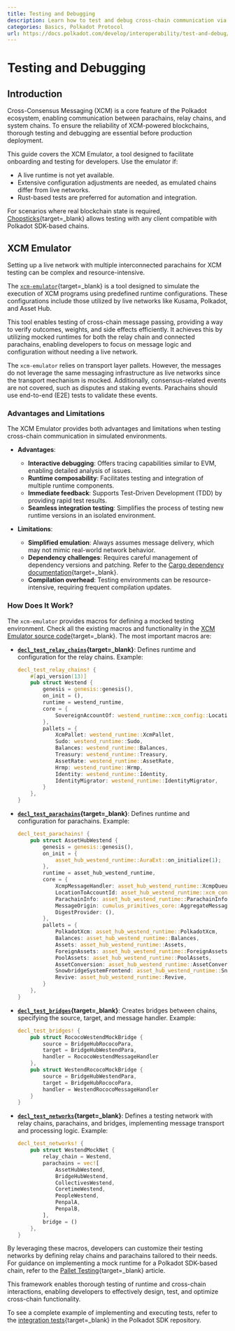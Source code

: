 ```yaml
---
title: Testing and Debugging
description: Learn how to test and debug cross-chain communication via the XCM Emulator to ensure interoperability and reliable execution.
categories: Basics, Polkadot Protocol
url: https://docs.polkadot.com/develop/interoperability/test-and-debug/
---
```


# Testing and Debugging

## Introduction

Cross-Consensus Messaging (XCM) is a core feature of the Polkadot ecosystem, enabling communication between parachains, relay chains, and system chains. To ensure the reliability of XCM-powered blockchains, thorough testing and debugging are essential before production deployment.

This guide covers the XCM Emulator, a tool designed to facilitate onboarding and testing for developers. Use the emulator if:

- A live runtime is not yet available.
- Extensive configuration adjustments are needed, as emulated chains differ from live networks.
- Rust-based tests are preferred for automation and integration.

For scenarios where real blockchain state is required, [Chopsticks](/tutorials/polkadot-sdk/testing/fork-live-chains/#xcm-testing){target=\_blank} allows testing with any client compatible with Polkadot SDK-based chains.

## XCM Emulator

Setting up a live network with multiple interconnected parachains for XCM testing can be complex and resource-intensive. 

The [`xcm-emulator`](https://github.com/paritytech/polkadot-sdk/tree/polkadot-stable2506-2/cumulus/xcm/xcm-emulator){target=\_blank} is a tool designed to simulate the execution of XCM programs using predefined runtime configurations. These configurations include those utilized by live networks like Kusama, Polkadot, and Asset Hub.

This tool enables testing of cross-chain message passing, providing a way to verify outcomes, weights, and side effects efficiently. It achieves this by utilizing mocked runtimes for both the relay chain and connected parachains, enabling developers to focus on message logic and configuration without needing a live network.

The `xcm-emulator` relies on transport layer pallets. However, the messages do not leverage the same messaging infrastructure as live networks since the transport mechanism is mocked. Additionally, consensus-related events are not covered, such as disputes and staking events. Parachains should use end-to-end (E2E) tests to validate these events.

### Advantages and Limitations

The XCM Emulator provides both advantages and limitations when testing cross-chain communication in simulated environments.

- **Advantages**:
    - **Interactive debugging**: Offers tracing capabilities similar to EVM, enabling detailed analysis of issues.
    - **Runtime composability**: Facilitates testing and integration of multiple runtime components.
    - **Immediate feedback**: Supports Test-Driven Development (TDD) by providing rapid test results.
    - **Seamless integration testing**: Simplifies the process of testing new runtime versions in an isolated environment.

- **Limitations**:
    - **Simplified emulation**: Always assumes message delivery, which may not mimic real-world network behavior.
    - **Dependency challenges**: Requires careful management of dependency versions and patching. Refer to the [Cargo dependency documentation](https://doc.rust-lang.org/cargo/reference/overriding-dependencies.html){target=\_blank}.
    - **Compilation overhead**: Testing environments can be resource-intensive, requiring frequent compilation updates.

### How Does It Work?

The `xcm-emulator` provides macros for defining a mocked testing environment. Check all the existing macros and functionality in the [XCM Emulator source code](https://github.com/paritytech/polkadot-sdk/blob/polkadot-stable2506-2/cumulus/xcm/xcm-emulator/src/lib.rs){target=\_blank}. The most important macros are:

- **[`decl_test_relay_chains`](https://github.com/paritytech/polkadot-sdk/blob/polkadot-stable2506-2/cumulus/xcm/xcm-emulator/src/lib.rs#L361){target=\_blank}**: Defines runtime and configuration for the relay chains. Example:

    ```rust
    decl_test_relay_chains! {
    	#[api_version(13)]
    	pub struct Westend {
    		genesis = genesis::genesis(),
    		on_init = (),
    		runtime = westend_runtime,
    		core = {
    			SovereignAccountOf: westend_runtime::xcm_config::LocationConverter,
    		},
    		pallets = {
    			XcmPallet: westend_runtime::XcmPallet,
    			Sudo: westend_runtime::Sudo,
    			Balances: westend_runtime::Balances,
    			Treasury: westend_runtime::Treasury,
    			AssetRate: westend_runtime::AssetRate,
    			Hrmp: westend_runtime::Hrmp,
    			Identity: westend_runtime::Identity,
    			IdentityMigrator: westend_runtime::IdentityMigrator,
    		}
    	},
    }
    ```

- **[`decl_test_parachains`](https://github.com/paritytech/polkadot-sdk/blob/polkadot-stable2506-2/cumulus/xcm/xcm-emulator/src/lib.rs#L596){target=\_blank}**: Defines runtime and configuration for parachains. Example:

    ```rust
    decl_test_parachains! {
    	pub struct AssetHubWestend {
    		genesis = genesis::genesis(),
    		on_init = {
    			asset_hub_westend_runtime::AuraExt::on_initialize(1);
    		},
    		runtime = asset_hub_westend_runtime,
    		core = {
    			XcmpMessageHandler: asset_hub_westend_runtime::XcmpQueue,
    			LocationToAccountId: asset_hub_westend_runtime::xcm_config::LocationToAccountId,
    			ParachainInfo: asset_hub_westend_runtime::ParachainInfo,
    			MessageOrigin: cumulus_primitives_core::AggregateMessageOrigin,
    			DigestProvider: (),
    		},
    		pallets = {
    			PolkadotXcm: asset_hub_westend_runtime::PolkadotXcm,
    			Balances: asset_hub_westend_runtime::Balances,
    			Assets: asset_hub_westend_runtime::Assets,
    			ForeignAssets: asset_hub_westend_runtime::ForeignAssets,
    			PoolAssets: asset_hub_westend_runtime::PoolAssets,
    			AssetConversion: asset_hub_westend_runtime::AssetConversion,
    			SnowbridgeSystemFrontend: asset_hub_westend_runtime::SnowbridgeSystemFrontend,
    			Revive: asset_hub_westend_runtime::Revive,
    		}
    	},
    }
    ```

- **[`decl_test_bridges`](https://github.com/paritytech/polkadot-sdk/blob/polkadot-stable2506-2/cumulus/xcm/xcm-emulator/src/lib.rs#L1221){target=\_blank}**: Creates bridges between chains, specifying the source, target, and message handler. Example:

    ```rust
    decl_test_bridges! {
    	pub struct RococoWestendMockBridge {
    		source = BridgeHubRococoPara,
    		target = BridgeHubWestendPara,
    		handler = RococoWestendMessageHandler
    	},
    	pub struct WestendRococoMockBridge {
    		source = BridgeHubWestendPara,
    		target = BridgeHubRococoPara,
    		handler = WestendRococoMessageHandler
    	}
    }
    ```

- **[`decl_test_networks`](https://github.com/paritytech/polkadot-sdk/blob/polkadot-stable2506-2/cumulus/xcm/xcm-emulator/src/lib.rs#L958){target=\_blank}**: Defines a testing network with relay chains, parachains, and bridges, implementing message transport and processing logic. Example:

    ```rust
    decl_test_networks! {
    	pub struct WestendMockNet {
    		relay_chain = Westend,
    		parachains = vec![
    			AssetHubWestend,
    			BridgeHubWestend,
    			CollectivesWestend,
    			CoretimeWestend,
    			PeopleWestend,
    			PenpalA,
    			PenpalB,
    		],
    		bridge = ()
    	},
    }
    ```

By leveraging these macros, developers can customize their testing networks by defining relay chains and parachains tailored to their needs. For guidance on implementing a mock runtime for a Polkadot SDK-based chain, refer to the [Pallet Testing](/parachains/customize-runtime/pallet-development/pallet-testing/){target=\_blank} article. 

This framework enables thorough testing of runtime and cross-chain interactions, enabling developers to effectively design, test, and optimize cross-chain functionality.

To see a complete example of implementing and executing tests, refer to the [integration tests](https://github.com/paritytech/polkadot-sdk/tree/polkadot-stable2506-2/cumulus/parachains/integration-tests/emulated){target=\_blank} in the Polkadot SDK repository.
